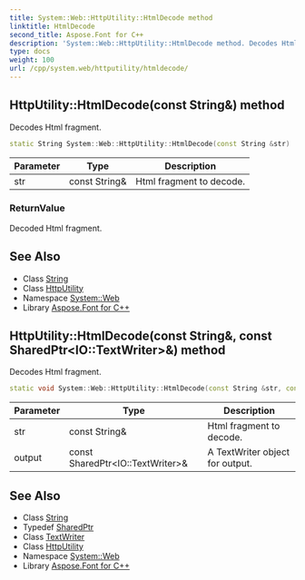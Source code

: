 ```yaml
---
title: System::Web::HttpUtility::HtmlDecode method
linktitle: HtmlDecode
second_title: Aspose.Font for C++
description: 'System::Web::HttpUtility::HtmlDecode method. Decodes Html fragment in C++.'
type: docs
weight: 100
url: /cpp/system.web/httputility/htmldecode/
---
```

## HttpUtility::HtmlDecode(const String\&) method


Decodes Html fragment.

```cpp
static String System::Web::HttpUtility::HtmlDecode(const String &str)
```


| Parameter | Type | Description |
| --- | --- | --- |
| str | const String\& | Html fragment to decode. |

### ReturnValue

Decoded Html fragment.

## See Also

* Class [String](../../../system/string/)
* Class [HttpUtility](../)
* Namespace [System::Web](../../)
* Library [Aspose.Font for C++](../../../)
## HttpUtility::HtmlDecode(const String\&, const SharedPtr\<IO::TextWriter\>\&) method


Decodes Html fragment.

```cpp
static void System::Web::HttpUtility::HtmlDecode(const String &str, const SharedPtr<IO::TextWriter> &output)
```


| Parameter | Type | Description |
| --- | --- | --- |
| str | const String\& | Html fragment to decode. |
| output | const SharedPtr\<IO::TextWriter\>\& | A TextWriter object for output. |

## See Also

* Class [String](../../../system/string/)
* Typedef [SharedPtr](../../../system/sharedptr/)
* Class [TextWriter](../../../system.io/textwriter/)
* Class [HttpUtility](../)
* Namespace [System::Web](../../)
* Library [Aspose.Font for C++](../../../)
